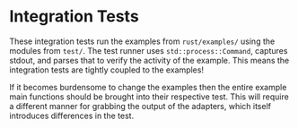 # Integration Tests

These integration tests run the examples from `rust/examples/` using the modules from `test/`. The test runner uses `std::process::Command`, captures stdout, and parses that to verify the activity of the example. This means the integration tests are tightly coupled to the examples!

If it becomes burdensome to change the examples then the entire example main functions should be brought into their respective test. This will require a different manner for grabbing the output of the adapters, which itself introduces differences in the test.